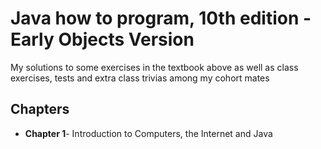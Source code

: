 # Java how to program, 10th edition - Early Objects Version

My solutions to some exercises in the textbook above as well as class exercises, tests and extra class trivias among my cohort mates

## Chapters
- __Chapter 1__- Introduction to Computers, the Internet and Java
